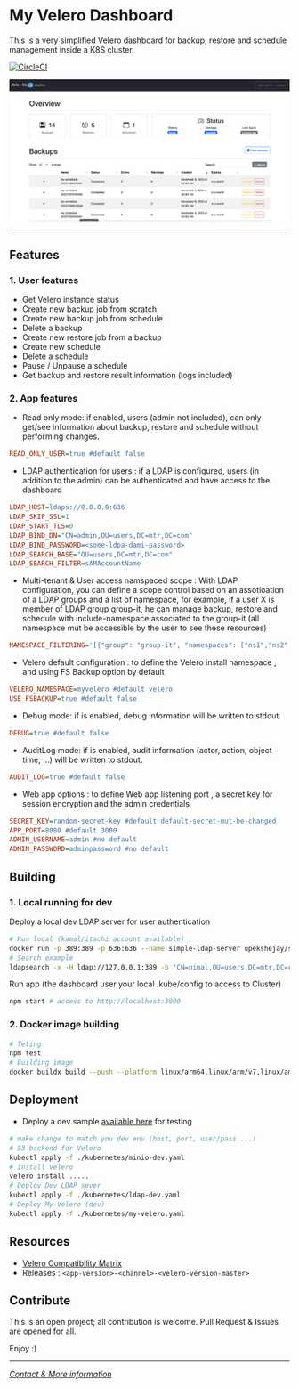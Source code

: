 # My Velero Dashboard

This is a very simplified Velero dashboard for backup, restore and schedule management inside a K8S cluster.

[![CircleCI](https://dl.circleci.com/status-badge/img/gh/mmohamed/velero-dashboard/tree/dev.svg?style=shield)](https://dl.circleci.com/status-badge/redirect/gh/mmohamed/velero-dashboard/tree/dev)


<img src="doc/home-demo.png" width="900">

---- 

## Features
### 1. User features
- Get Velero instance status
- Create new backup job from scratch
- Create new backup job from schedule
- Delete a backup
- Create new restore job from a backup
- Create new schedule
- Delete a schedule
- Pause / Unpause a schedule
- Get backup and restore result information (logs included)
### 2. App features
- Read only mode: if enabled, users (admin not included), can only get/see information about backup, restore and schedule without performing changes.
```ini
READ_ONLY_USER=true #default false
```
- LDAP authentication for users : if a LDAP is configured, users (in addition to the admin) can be authenticated and have access to the dashboard 
```ini
LDAP_HOST=ldaps://0.0.0.0:636
LDAP_SKIP_SSL=1
LDAP_START_TLS=0
LDAP_BIND_DN="CN=admin,OU=users,DC=mtr,DC=com"
LDAP_BIND_PASSWORD=<some-ldpa-dami-password>
LDAP_SEARCH_BASE="OU=users,DC=mtr,DC=com"
LDAP_SEARCH_FILTER=sAMAccountName
```
- Multi-tenant & User access namspaced scope : With LDAP configuration, you can define a scope control based on an assotioation of a LDAP groups and a list of namespace, for example, if a user X is member of LDAP group group-it, he can manage backup, restore and schedule with include-namespace associated to the group-it (all namespace mut be accessible by the user to see these resources)
```ini
NAMESPACE_FILTERING='[{"group": "group-it", "namespaces": ["ns1","ns2","ns3"]}]' # json list
```
- Velero default configuration : to define the Velero install namespace , and using FS Backup option by default
```ini
VELERO_NAMESPACE=myvelero #default velero
USE_FSBACKUP=true #default false
```
- Debug mode: if is enabled, debug information will be written to stdout.
```ini
DEBUG=true #default false
```
- AuditLog mode: if is enabled, audit information (actor, action, object time, ...) will be written to stdout.
```ini
AUDIT_LOG=true #default false
```
- Web app options : to define Web app listening port ,  a secret key for session encryption and the admin credentials
```ini
SECRET_KEY=random-secret-key #default default-secret-mut-be-changed
APP_PORT=8080 #default 3000
ADMIN_USERNAME=admin #no default
ADMIN_PASSWORD=adminpassword #no default
```

## Building
### 1. Local running for dev 
Deploy a local dev LDAP server for user authentication
```bash
# Run local (kamal/itachi account available)
docker run -p 389:389 -p 636:636 --name simple-ldap-server upekshejay/simple-ldap-test-server
# Search example
ldapsearch -x -H ldap://127.0.0.1:389 -b "CN=nimal,OU=users,DC=mtr,DC=com" -D "CN=admin,OU=users,DC=mtr,DC=com" -W
```
Run app (the dashboard user your local .kube/config to access to Cluster)
```bash
npm start # access to http://localhost:3000
```
### 2. Docker image building
```bash
# Teting
npm test
# Building image
docker buildx build --push --platform linux/arm64,linux/arm/v7,linux/amd64 --tag medinvention/my-velero-dashboard:dev .
```

## Deployment
- Deploy a dev sample [available here](kubernetes) for testing
```bash
# make change to match you dev env (host, port, user/pass ...)
# S3 backend for Velero
kubectl apply -f ./kubernetes/minio-dev.yaml
# Install Velero
velero install .....
# Deploy Dev LDAP sever
kubectl apply -f ./kubernetes/ldap-dev.yaml
# Deploy My-Velero (dev)
kubectl apply -f ./kubernetes/my-velero.yaml
```

## Resources
- [Velero Compatibility Matrix](https://github.com/vmware-tanzu/velero#velero-compatibility-matrix)
- Releases : `<app-version>-<channel>-<velero-version-master>`


## Contribute
This is an open project; all contribution is welcome. Pull Request & Issues are opened for all.


Enjoy :)

---- 

[*Contact & More information*](https://blog.medinvention.dev)